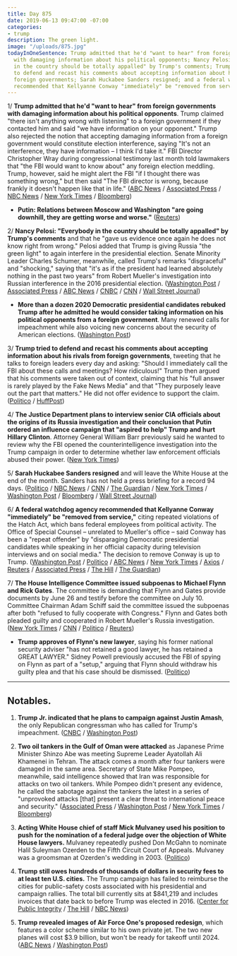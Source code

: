 ```yaml
---
title: Day 875
date: 2019-06-13 09:47:00 -07:00
categories:
- trump
description: The green light.
image: "/uploads/875.jpg"
todayInOneSentence: Trump admitted that he'd "want to hear" from foreign governments
  with damaging information about his political opponents; Nancy Pelosi said "everybody
  in the country should be totally appalled" by Trump's comments; Trump then tried
  to defend and recast his comments about accepting information about his rivals from
  foreign governments; Sarah Huckabee Sanders resigned; and a federal watchdog agency
  recommended that Kellyanne Conway "immediately" be "removed from service."
---
```


1/ **Trump admitted that he'd "want to hear" from foreign governments with damaging information about his political opponents**. Trump claimed "there isn't anything wrong with listening" to a foreign government if they contacted him and said "we have information on your opponent." Trump also rejected the notion that accepting damaging information from a foreign government would constitute election interference, saying "It's not an interference, they have information – I think I'd take it." FBI Director Christopher Wray during congressional testimony last month told lawmakers that "the FBI would want to know about" any foreign election meddling. Trump, however, said he might alert the FBI "if I thought there was something wrong," but then said "The FBI director is wrong, because frankly it doesn't happen like that in life." ([ABC News](https://abcnews.go.com/Politics/id-exclusive-interview-trump-listen-foreigners-offered-dirt/story?id=63669304) / [Associated Press](https://apnews.com/4f12f64313cf4fdcb7cb55d7f24a3e9e) / [NBC News](https://www.nbcnews.com/politics/donald-trump/i-think-i-d-take-it-trump-says-he-d-n1017031) / [New York Times](https://www.nytimes.com/2019/06/13/us/politics/trump-russia-campaign-help.html) / [Bloomberg](https://www.bloomberg.com/news/articles/2019-06-12/trump-says-i-d-take-it-if-foreigners-offer-dirt-on-2020-rivals))

* **Putin: Relations between Moscow and Washington "are going downhill, they are getting worse and worse."** ([Reuters](https://www.reuters.com/article/us-usa-russia-putin/putin-says-russia-u-s-relations-are-getting-worse-and-worse-mir-tv-idUSKCN1TE0L7))

2/ **Nancy Pelosi: "Everybody in the country should be totally appalled" by Trump's comments** and that he "gave us evidence once again he does not know right from wrong." Pelosi added that Trump is giving Russia "the green light" to again interfere in the presidential election. Senate Minority Leader Charles Schumer, meanwhile, called Trump's remarks "disgraceful" and "shocking," saying that "it's as if the president had learned absolutely nothing in the past two years" from Robert Mueller's investigation into Russian interference in the 2016 presidential election. ([Washington Post](https://www.washingtonpost.com/politics/trump-cites-frequent-meetings-with-foreign-leaders-to-try-to-justify-comments-on-accepting-opposition-research/2019/06/13/c2514322-8ddb-11e9-adf3-f70f78c156e8_story.html) / [Associated Press](https://www.apnews.com/4f12f64313cf4fdcb7cb55d7f24a3e9e) / [ABC News](https://abcnews.go.com/Politics/country-totally-appalled-trump-comments-foreign-interference-pelosi/story?id=63688057) / [CNBC](https://www.cnbc.com/2019/06/13/pelosi-dodges-impeachment-talk-after-trump-claims-hed-take-foreign-dirt.html) / [CNN](https://www.cnn.com/2019/06/13/politics/nancy-pelosi-dirt-reaction/) / [Wall Street Journal](https://www.wsj.com/articles/pelosi-trump-giving-green-light-to-foreign-election-meddling-again-11560431928))

* **More than a dozen 2020 Democratic presidential candidates rebuked Trump after he admitted he would consider taking information on his political opponents from a foreign government**. Many renewed calls for impeachment while also voicing new concerns about the security of American elections. ([Washington Post](https://www.washingtonpost.com/nation/2019/06/13/trump-foreign-intelligence-warren-gillibrand-impeachment/?utm_term=.becbe7088575))

3/ **Trump tried to defend and recast his comments about accepting information about his rivals from foreign governments**, tweeting that he talks to foreign leaders every day and asking: "Should I immediately call the FBI about these calls and meetings? How ridiculous!" Trump then argued that his comments were taken out of context, claiming that his "full answer is rarely played by the Fake News Media" and that "They purposely leave out the part that matters." He did not offer evidence to support the claim. ([Politico](https://www.politico.com/story/2019/06/13/trump-tweet-interference-1363403) / [HuffPost](https://www.huffpost.com/entry/trump-foreign-governments-tweets_n_5d024c45e4b0dc17ef053a74))

4/ **The Justice Department plans to interview senior CIA officials about the origins of its Russia investigation and their conclusion that Putin ordered an influence campaign that "aspired to help" Trump and hurt Hillary Clinton**. Attorney General William Barr previously said he wanted to review why the FBI opened the counterintelligence investigation into the Trump campaign in order to determine whether law enforcement officials abused their power. ([New York Times](https://www.nytimes.com/2019/06/12/us/politics/russia-investigation-cia.html))

5/ **Sarah Huckabee Sanders resigned** and will leave the White House at the end of the month. Sanders has not held a press briefing for a record 94 days. ([Politico](https://www.politico.com/story/2019/06/13/sarah-sanders-to-leave-white-house-1364563) / [NBC News](https://www.nbcnews.com/politics/white-house/press-secretary-sarah-sanders-leaving-white-house-trump-says-n1017401) / [CNN](https://www.cnn.com/2019/06/13/politics/sarah-sanders-white-house-leaving/index.html) / [The Guardian](https://www.theguardian.com/us-news/2019/jun/13/sarah-sanders-leaves-trump-white-house-stands-down-press-secretary-role) / [New York Times](https://www.nytimes.com/2019/06/13/us/politics/sarah-sanders-leaving-white-house.html) / [Washington Post](https://www.washingtonpost.com/politics/sarah-sanders-leaving-white-house-at-the-end-of-the-month-trump-says/2019/06/13/d2e256e0-8e17-11e9-8f69-a2795fca3343_story.html) / [Bloomberg](https://www.bloomberg.com/news/articles/2019-06-13/sanders-to-resign-as-white-house-press-secretary-trump-says) / [Wall Street Journal](https://www.wsj.com/articles/white-house-spokeswoman-sarah-sanders-to-depart-11560456872))

6/ **A federal watchdog agency recommended that Kellyanne Conway "immediately" be "removed from service,"** citing repeated violations of the Hatch Act, which bans federal employees from political activity. The Office of Special Counsel – unrelated to Mueller's office – said Conway has been a "repeat offender" by "disparaging Democratic presidential candidates while speaking in her official capacity during television interviews and on social media." The decision to remove Conway is up to Trump. ([Washington Post](https://www.washingtonpost.com/politics/office-of-special-counsel-recommends-removal-of-kellyanne-conway-from-federal-office-for-violating-the-hatch-act/2019/06/13/0786ae2e-8df4-11e9-8f69-a2795fca3343_story.html) / [Politico](https://www.politico.com/story/2019/06/13/federal-agency-recommends-that-kellyanne-conway-be-removed-from-service-over-hatch-act-1364221) / [ABC News](https://abcnews.go.com/Politics/federal-watchdog-recommends-trump-senior-adviser-kellyanne-conway/story?id=63689269) / [New York Times](https://www.nytimes.com/2019/06/13/us/politics/kellyanne-conway-hatch-act.html) / [Axios](https://www.axios.com/kellyanne-conway-hatch-act-violations-c7c7767d-5f97-4a4f-afb1-254d59942a1d.html) / [Reuters](https://www.reuters.com/article/us-usa-trump-conway-idUSKCN1TE2FI) / [Associated Press](https://apnews.com/b2f61bdd9831460b98cba45fefc9b293) / [The Hill](https://thehill.com/homenews/administration/448379-federal-watchdog-recommends-conway-be-removed-from-office-for-hatch) / [The Guardian](https://www.theguardian.com/us-news/2019/jun/13/kellyanne-conway-violated-us-law-and-should-be-fired-federal-watchdog-says))

7/ **The House Intelligence Committee issued subpoenas to Michael Flynn and Rick Gates**. The committee is demanding that Flynn and Gates provide documents by June 26 and testify before the committee on July 10. Committee Chairman Adam Schiff said the committee issued the subpoenas after both "refused to fully cooperate with Congress." Flynn and Gates both pleaded guilty and cooperated in Robert Mueller's Russia investigation. ([New York Times](https://www.nytimes.com/2019/06/13/us/politics/michael-flynn-rick-gates-subpoena-russia.html) / [CNN](https://www.cnn.com/2019/06/13/politics/michael-flynn-rick-gates-subpoena/index.html) / [Politico](https://www.politico.com/story/2019/06/13/house-intelligence-committee-subpoenas-flynn-gates-1363096) / [Reuters](https://www.reuters.com/article/us-usa-trump-congress-subpoenas-idUSKCN1TE1UV))

* **Trump approves of Flynn's new lawyer**, saying his former national security adviser "has not retained a good lawyer, he has retained a GREAT LAWYER." Sidney Powell previously accused the FBI of spying on Flynn as part of a "setup," arguing that Flynn should withdraw his guilty plea and that his case should be dismissed. ([Politico](https://www.politico.com/story/2019/06/13/trump-michael-flynn-lawyer-1363094))

---

## Notables.

1. **Trump Jr. indicated that he plans to campaign against Justin Amash**, the only Republican congressman who has called for Trump's impeachment. ([CNBC](https://www.cnbc.com/2019/06/13/donald-trump-jr-plans-to-campaign-against-michigan-rep-justin-amash-in-2020-primary.html) / [Washington Post](https://www.washingtonpost.com/politics/donald-trump-jr-signals-he-plans-to-campaign-against-rep-amash-the-republican-calling-for-his-fathers-impeachment/2019/06/13/d330afca-8dd6-11e9-adf3-f70f78c156e8_story.html))

2. **Two oil tankers in the Gulf of Oman were attacked** as Japanese Prime Minister Shinzo Abe was meeting Supreme Leader Ayatollah Ali Khamenei in Tehran. The attack comes a month after four tankers were damaged in the same area. Secretary of State Mike Pompeo, meanwhile, said intelligence showed that Iran was responsible for attacks on two oil tankers. While Pompeo didn't present any evidence, he called the sabotage against the tankers the latest in a series of "unprovoked attacks \[that\] present a clear threat to international peace and security." ([Associated Press](https://apnews.com/d67714ab8ac344a3b3af19cca1c20192) / [Washington Post](https://www.washingtonpost.com/world/oil-tankers-attacked-in-gulf-of-oman-us-navy-says/2019/06/13/d59b784c-8db0-11e9-b162-8f6f41ec3c04_story.html) / [New York Times](https://www.nytimes.com/2019/06/13/us/politics/oil-tanker-attack-pompeo.html) / [Bloomberg](https://www.bloomberg.com/news/articles/2019-06-13/u-s-blames-iran-for-oil-tanker-attacks-as-tensions-escalate-jwuzlj4u))

3. **Acting White House chief of staff Mick Mulvaney used his position to push for the nomination of a federal judge over the objection of White House lawyers.** Mulvaney repeatedly pushed Don McGahn to nominate Halil Suleyman Ozerden to the Fifth Circuit Court of Appeals. Mulvaney was a groomsman at Ozerden's wedding in 2003. ([Politico](https://www.politico.com/story/2019/06/13/mulvaney-halil-suleyman-fifth-circuit-1362794))

4. **Trump still owes hundreds of thousands of dollars in security fees to at least ten U.S. cities.** The Trump campaign has failed to reimburse the cities for public-safety costs associated with his presidential and campaign rallies. The total bill currently sits at $841,219 and includes invoices that date back to before Trump was elected in 2016. ([Center for Public Integrity](https://publicintegrity.org/federal-politics/donald-trump-police-cities-bills-maga-rallies/) / [The Hill](https://thehill.com/homenews/campaign/448323-10-cities-say-trump-owes-them-money-from-rally-security) / [NBC News](https://www.nbcnews.com/politics/2020-election/why-hasn-t-trump-campaign-paid-all-its-police-security-n1016791))

5. **Trump revealed images of Air Force One's proposed redesign**, which features a color scheme similar to his own private jet. The two new planes will cost $3.9 billion, but won't be ready for takeoff until 2024. ([ABC News](https://abcnews.go.com/Politics/exclusive-trump-unveils-patriotic-paint-job-air-force/story?id=63676678) / [Washington Post](https://www.washingtonpost.com/politics/trump-shares-mock-ups-of-a-new-air-force-one-featuring-colors-remarkably-similar-to-his-private-jet/2019/06/13/945b9c50-8dc3-11e9-adf3-f70f78c156e8_story.html))